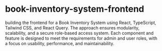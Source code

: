 # book-inventory-system-frontend
building the frontend for a Book Inventory System using React, TypeScript, Tailwind CSS, and React Query. The approach ensures modularity, scalability, and a secure role-based access system. Each component and feature is designed to meet the requirements for admin and user roles, with a focus on usability, performance, and maintainability.
